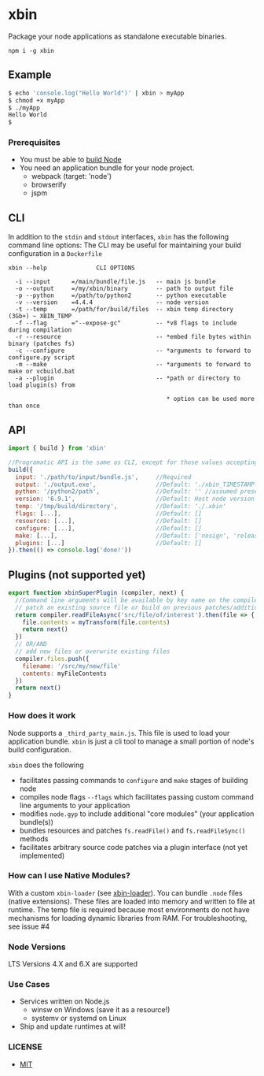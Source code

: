 # xbin

Package your node applications as standalone executable binaries.

`npm i -g xbin`

## Example

```bash
$ echo 'console.log("Hello World")' | xbin > myApp
$ chmod +x myApp
$ ./myApp
Hello World
$
```

### Prerequisites

- You must be able to [build Node](https://github.com/nodejs/node/blob/master/BUILDING.md)
- You need an application bundle for your node project.
  - webpack (target: 'node')
  - browserify
  - jspm


## CLI

In addition to the `stdin` and `stdout` interfaces, `xbin` has the following command line options:
The CLI may be useful for maintaining your build configuration in a `Dockerfile`

```
xbin --help              CLI OPTIONS

  -i --input      =/main/bundle/file.js   -- main js bundle
  -o --output     =/my/xbin/binary        -- path to output file
  -p --python     =/path/to/python2       -- python executable
  -v --version    =4.4.4                  -- node version
  -t --temp       =/path/for/build/files  -- xbin temp directory (3Gb+) ~ XBIN_TEMP
  -f --flag       ="--expose-gc"          -- *v8 flags to include during compilation
  -r --resource                           -- *embed file bytes within binary (patches fs)
  -c --configure                          -- *arguments to forward to configure.py script
  -m --make                               -- *arguments to forward to make or vcbuild.bat
  -a --plugin                             -- *path or directory to load plugin(s) from

                                             * option can be used more than once
```

## API

```javascript
import { build } from 'xbin'

//Programatic API is the same as CLI, except for those values accepting arrays
build({
  input: './path/to/input/bundle.js',     //Required
  output: './output.exe',                 //Default: './xbin_TIMESTAMP.suffix'
  python: '/python2/path',                //Default: '' //assumed present in environment
  version: '6.9.1',                       //Default: Host node version
  temp: '/tmp/build/directory',           //Default: './.xbin'
  flags: [...],                           //Default: []
  resources: [...],                       //Default: []
  configure: [...],                       //Default: []
  make: [...],                            //Default: ['nosign', 'release'] on Windows; [] on *nix
  plugins: [...]                          //Default: []
}).then(() => console.log('done!'))
```

## Plugins (not supported yet)

```javascript
export function xbinSuperPlugin (compiler, next) {
  //Command line arguments will be available by key name on the compiler instance
  // patch an existing source file or build on previous patches/additions
  return compiler.readFileAsync('src/file/of/interest').then(file => {
    file.contents = myTransform(file.contents)
    return next()
  })
  // OR/AND
  // add new files or overwrite existing files
  compiler.files.push({
    filename: '/src/my/new/file'
    contents: myFileContents
  })
  return next()
}
```

### How does it work

Node supports a `_third_party_main.js`. This file is used to load your application bundle.
`xbin` is just a cli tool to manage a small portion of node's build configuration.

`xbin` does the following
 - facilitates passing commands to `configure` and `make` stages of building node
 - compiles node flags `--flags` which facilitates passing custom command line arguments to your application
 - modifies `node.gyp` to include additional "core modules" (your application bundle(s))
 - bundles resources and patches `fs.readFile()` and `fs.readFileSync()` methods
 - facilitates arbitrary source code patches via a plugin interface (not yet implemented)

### How can I use Native Modules?

With a custom `xbin-loader` (see [xbin-loader](https://github.com/calebboyd/xbin/blob/master/xbin-loader/README.md)). You can bundle `.node` files (native extensions).
These files are loaded into memory and written to file at runtime. The temp file is required because
most environments do not have mechanisms for loading dynamic libraries from RAM. For troubleshooting, see issue #4

### Node Versions

LTS Versions 4.X and 6.X are supported

### Use Cases

- Services written on Node.js
	- winsw on Windows (save it as a resource!)
	- systemv or systemd on Linux 
- Ship and update runtimes at will!

### LICENSE
- [MIT](https://github.com/calebboyd/xbin/blob/master/LICENSE)
